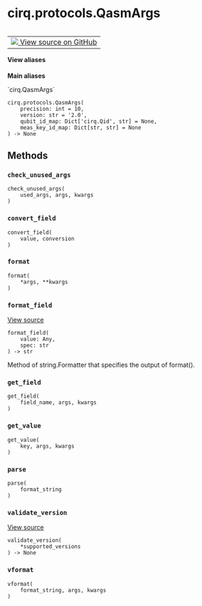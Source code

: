 <div itemscope itemtype="http://developers.google.com/ReferenceObject">
<meta itemprop="name" content="cirq.protocols.QasmArgs" />
<meta itemprop="path" content="Stable" />
<meta itemprop="property" content="__init__"/>
<meta itemprop="property" content="check_unused_args"/>
<meta itemprop="property" content="convert_field"/>
<meta itemprop="property" content="format"/>
<meta itemprop="property" content="format_field"/>
<meta itemprop="property" content="get_field"/>
<meta itemprop="property" content="get_value"/>
<meta itemprop="property" content="parse"/>
<meta itemprop="property" content="validate_version"/>
<meta itemprop="property" content="vformat"/>
</div>

# cirq.protocols.QasmArgs

<!-- Insert buttons and diff -->

<table class="tfo-notebook-buttons tfo-api" align="left">

<td>
  <a target="_blank" href="https://github.com/quantumlib/cirq/tree/master/cirq/protocols/qasm.py">
    <img src="https://www.tensorflow.org/images/GitHub-Mark-32px.png" />
    View source on GitHub
  </a>
</td>
</table>





<section class="expandable">
  <h4 class="showalways">View aliases</h4>
  <p>
<b>Main aliases</b>
<p>`cirq.QasmArgs`</p>
</p>
</section>

<pre class="devsite-click-to-copy prettyprint lang-py tfo-signature-link">
<code>cirq.protocols.QasmArgs(
    precision: int = 10,
    version: str = '2.0',
    qubit_id_map: Dict['cirq.Qid', str] = None,
    meas_key_id_map: Dict[str, str] = None
) -> None
</code></pre>



<!-- Placeholder for "Used in" -->


## Methods

<h3 id="check_unused_args"><code>check_unused_args</code></h3>

<pre class="devsite-click-to-copy prettyprint lang-py tfo-signature-link">
<code>check_unused_args(
    used_args, args, kwargs
)
</code></pre>




<h3 id="convert_field"><code>convert_field</code></h3>

<pre class="devsite-click-to-copy prettyprint lang-py tfo-signature-link">
<code>convert_field(
    value, conversion
)
</code></pre>




<h3 id="format"><code>format</code></h3>

<pre class="devsite-click-to-copy prettyprint lang-py tfo-signature-link">
<code>format(
    *args, **kwargs
)
</code></pre>




<h3 id="format_field"><code>format_field</code></h3>

<a target="_blank" href="https://github.com/quantumlib/cirq/tree/master/cirq/protocols/qasm.py">View source</a>

<pre class="devsite-click-to-copy prettyprint lang-py tfo-signature-link">
<code>format_field(
    value: Any,
    spec: str
) -> str
</code></pre>

Method of string.Formatter that specifies the output of format().


<h3 id="get_field"><code>get_field</code></h3>

<pre class="devsite-click-to-copy prettyprint lang-py tfo-signature-link">
<code>get_field(
    field_name, args, kwargs
)
</code></pre>




<h3 id="get_value"><code>get_value</code></h3>

<pre class="devsite-click-to-copy prettyprint lang-py tfo-signature-link">
<code>get_value(
    key, args, kwargs
)
</code></pre>




<h3 id="parse"><code>parse</code></h3>

<pre class="devsite-click-to-copy prettyprint lang-py tfo-signature-link">
<code>parse(
    format_string
)
</code></pre>




<h3 id="validate_version"><code>validate_version</code></h3>

<a target="_blank" href="https://github.com/quantumlib/cirq/tree/master/cirq/protocols/qasm.py">View source</a>

<pre class="devsite-click-to-copy prettyprint lang-py tfo-signature-link">
<code>validate_version(
    *supported_versions
) -> None
</code></pre>




<h3 id="vformat"><code>vformat</code></h3>

<pre class="devsite-click-to-copy prettyprint lang-py tfo-signature-link">
<code>vformat(
    format_string, args, kwargs
)
</code></pre>






